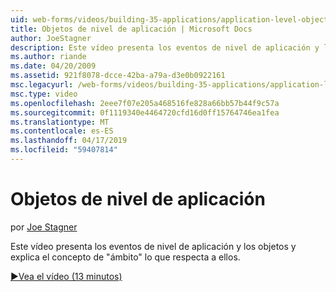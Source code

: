```yaml
---
uid: web-forms/videos/building-35-applications/application-level-objects
title: Objetos de nivel de aplicación | Microsoft Docs
author: JoeStagner
description: Este vídeo presenta los eventos de nivel de aplicación y los objetos y explica el concepto de &quot;ámbito&quot; lo que respecta a ellos.
ms.author: riande
ms.date: 04/20/2009
ms.assetid: 921f8078-dcce-42ba-a79a-d3e0b0922161
msc.legacyurl: /web-forms/videos/building-35-applications/application-level-objects
msc.type: video
ms.openlocfilehash: 2eee7f07e205a468516fe828a66bb57b44f9c57a
ms.sourcegitcommit: 0f1119340e4464720cfd16d0ff15764746ea1fea
ms.translationtype: MT
ms.contentlocale: es-ES
ms.lasthandoff: 04/17/2019
ms.locfileid: "59407814"
---
```

# <a name="application-level-objects"></a>Objetos de nivel de aplicación

por [Joe Stagner](https://github.com/JoeStagner)

Este vídeo presenta los eventos de nivel de aplicación y los objetos y explica el concepto de &quot;ámbito&quot; lo que respecta a ellos.

[&#9654;Vea el vídeo (13 minutos)](https://channel9.msdn.com/Blogs/ASP-NET-Site-Videos/application-level-objects)
